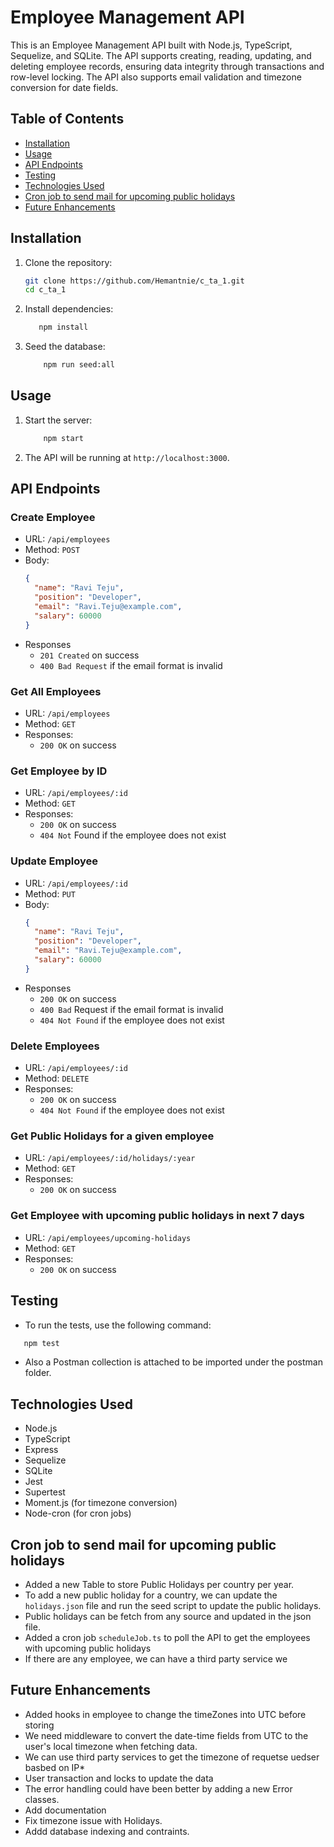 # Employee Management API

This is an Employee Management API built with Node.js, TypeScript, Sequelize, and SQLite. The API supports creating, reading, updating, and deleting employee records, ensuring data integrity through transactions and row-level locking. The API also supports email validation and timezone conversion for date fields.

## Table of Contents

- [Installation](#installation)
- [Usage](#usage)
- [API Endpoints](#api-endpoints)
- [Testing](#testing)
- [Technologies Used](#technologies-used)
- [Cron job to send mail for upcoming public holidays](#cron-job-to-send-mail-for-upcoming-public-holidays)
- [Future Enhancements](#future-enhancements)

## Installation

1. Clone the repository:

   ```bash
   git clone https://github.com/Hemantnie/c_ta_1.git
   cd c_ta_1
   ```

2. Install dependencies:
    ```bash
       npm install
    ```
3. Seed the database:
    ```bash
        npm run seed:all
    ```

## Usage
1. Start the server:
    ```bash
        npm start
    ```
2. The API will be running at `http://localhost:3000`.

## API Endpoints

### Create Employee
* URL: `/api/employees`
* Method: `POST`
* Body:
    ```json
    {
      "name": "Ravi Teju",
      "position": "Developer",
      "email": "Ravi.Teju@example.com",
      "salary": 60000
    }
    ```
* Responses
    *   `201 Created` on success
    *   `400 Bad Request` if the email format is invalid

### Get All Employees
* URL: `/api/employees`
* Method: `GET`
* Responses:
    * `200 OK` on success

### Get Employee by ID
* URL: `/api/employees/:id`
* Method: `GET`
* Responses:
    * `200 OK` on success
    * `404 Not` Found if the employee does not exist

### Update Employee

* URL: `/api/employees/:id`
* Method: `PUT`
* Body:
    ```json
    {
      "name": "Ravi Teju",
      "position": "Developer",
      "email": "Ravi.Teju@example.com",
      "salary": 60000
    }
    ```
* Responses
    * `200 OK` on success
    * `400 Bad` Request if the email format is invalid
    * `404 Not Found` if the employee does not exist

### Delete Employees
* URL: `/api/employees/:id`
* Method: `DELETE`
* Responses:
    * `200 OK` on success
    * `404 Not Found` if the employee does not exist

### Get Public Holidays for a given employee
* URL: `/api/employees/:id/holidays/:year`
* Method: `GET`
* Responses:
    * `200 OK` on success

### Get Employee with upcoming public holidays in next 7 days
* URL: `/api/employees/upcoming-holidays`
* Method: `GET`
* Responses:
    * `200 OK` on success
 
## Testing
* To run the tests, use the following command:
```bash
   npm test
```
* Also a Postman collection is attached to be imported under the postman folder.


##  Technologies Used

* Node.js
* TypeScript
* Express
* Sequelize
* SQLite
* Jest
* Supertest
* Moment.js (for timezone conversion)
* Node-cron (for cron jobs)

##  Cron job to send mail for upcoming public holidays
* Added a new Table to store Public Holidays per country per year.
* To add a new public holiday for a country, we can update the `holidays.json` file and run the seed script to update the public holidays.
* Public holidays can be fetch from any source and updated in the json file.
* Added a cron job `scheduleJob.ts` to poll the API to get the employees with upcoming public holidays
* If there are any employee, we can have a third party service we 

## Future Enhancements
* Added hooks in employee to change the timeZones into UTC before storing
* We need middleware to convert the date-time fields from UTC to the user's local timezone when fetching data.
* We can use third party services to get the timezone of requetse uedser basbed on IP* 
* User transaction and locks to update the data
* The error handling could have been better by adding a new Error classes.
* Add documentation
* Fix timezone issue with Holidays.
* Addd database indexing and contraints.
